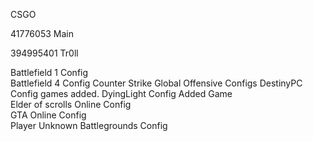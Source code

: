 CSGO

41776053 Main

394995401 Tr0ll

Battlefield 1 Config	
Battlefield 4 Config
Counter Strike Global Offensive Configs	
DestinyPC Config	games added.
DyingLight Config	Added Game	
Elder of scrolls Online Config	
GTA Online Config	
Player Unknown Battlegrounds Config
